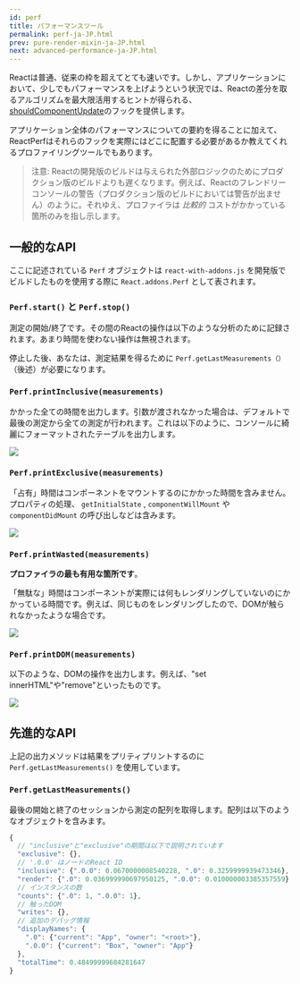 ```yaml
---
id: perf
title: パフォーマンスツール
permalink: perf-ja-JP.html
prev: pure-render-mixin-ja-JP.html
next: advanced-performance-ja-JP.html
---
```


Reactは普通、従来の枠を超えてとても速いです。しかし、アプリケーションにおいて、少しでもパフォーマンスを上げようという状況では、Reactの差分を取るアルゴリズムを最大限活用するヒントが得られる、[shouldComponentUpdate](/react/docs/component-specs-ja-JP.html#updating-shouldcomponentupdate)のフックを提供します。

アプリケーション全体のパフォーマンスについての要約を得ることに加えて、ReactPerfはそれらのフックを実際にはどこに配置する必要があるか教えてくれるプロファイリングツールでもあります。

> 注意:
> Reactの開発版のビルドは与えられた外部ロジックのためにプロダクション版のビルドよりも遅くなります。例えば、Reactのフレンドリーコンソールの警告（プロダクション版のビルドにおいては警告が出ません）のように。それゆえ、プロファイラは *比較的* コストがかかっている箇所のみを指し示します。

## 一般的なAPI

ここに記述されている `Perf` オブジェクトは `react-with-addons.js` を開発版でビルドしたものを使用する際に `React.addons.Perf` として表されます。

### `Perf.start()` と `Perf.stop()`
測定の開始/終了です。その間のReactの操作は以下のような分析のために記録されます。あまり時間を使わない操作は無視されます。

停止した後、あなたは、測定結果を得るために `Perf.getLastMeasurements（）` （後述）が必要になります。

### `Perf.printInclusive(measurements)`
かかった全ての時間を出力します。引数が渡されなかった場合は、デフォルトで最後の測定から全ての測定が行われます。これは以下のように、コンソールに綺麗にフォーマットされたテーブルを出力します。

![](/react/img/docs/perf-inclusive.png)

### `Perf.printExclusive(measurements)`
「占有」時間はコンポーネントをマウントするのにかかった時間を含みません。プロパティの処理、 `getInitialState` , `componentWillMount` や `componentDidMount` の呼び出しなどは含みます。

![](/react/img/docs/perf-exclusive.png)

### `Perf.printWasted(measurements)`

**プロファイラの最も有用な箇所です**。

「無駄な」時間はコンポーネントが実際には何もレンダリングしていないのにかかっている時間です。例えば、同じものをレンダリングしたので、DOMが触られなかったような場合です。

![](/react/img/docs/perf-wasted.png)

### `Perf.printDOM(measurements)`
以下のような、DOMの操作を出力します。例えば、"set innerHTML"や"remove"といったものです。

![](/react/img/docs/perf-dom.png)

## 先進的なAPI

上記の出力メソッドは結果をプリティプリントするのに `Perf.getLastMeasurements()` を使用しています。

### `Perf.getLastMeasurements()`
最後の開始と終了のセッションから測定の配列を取得します。配列は以下のようなオブジェクトを含みます。

```js
{
  // "inclusive"と"exclusive"の期間は以下で説明されています
  "exclusive": {},
  // '.0.0' はノードのReact ID
  "inclusive": {".0.0": 0.0670000008540228, ".0": 0.3259999939473346},
  "render": {".0": 0.036999990697950125, ".0.0": 0.010000003385357559},
  // インスタンスの数
  "counts": {".0": 1, ".0.0": 1},
  // 触ったDOM
  "writes": {},
  // 追加のデバッグ情報
  "displayNames": {
    ".0": {"current": "App", "owner": "<root>"},
    ".0.0": {"current": "Box", "owner": "App"}
  },
  "totalTime": 0.48499999684281647
}
```

